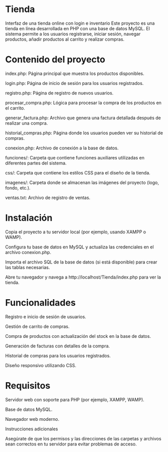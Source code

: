 # Tienda
Interfaz de una tienda online con login e inventario
Este proyecto es una tienda en línea desarrollada en PHP con una base de datos MySQL. El sistema permite a los usuarios registrarse, iniciar sesión, navegar productos, añadir productos al carrito y realizar compras.

# Contenido del proyecto
index.php: Página principal que muestra los productos disponibles.

login.php: Página de inicio de sesión para los usuarios registrados.

registro.php: Página de registro de nuevos usuarios.

procesar_compra.php: Lógica para procesar la compra de los productos en el carrito.

generar_factura.php: Archivo que genera una factura detallada después de realizar una compra.

historial_compras.php: Página donde los usuarios pueden ver su historial de compras.

conexion.php: Archivo de conexión a la base de datos.

funciones/: Carpeta que contiene funciones auxiliares utilizadas en diferentes partes del sistema.

css/: Carpeta que contiene los estilos CSS para el diseño de la tienda.

imagenes/: Carpeta donde se almacenan las imágenes del proyecto (logo, fondo, etc.).

ventas.txt: Archivo de registro de ventas.

# Instalación

Copia el proyecto a tu servidor local (por ejemplo, usando XAMPP o WAMP).

Configura tu base de datos en MySQL y actualiza las credenciales en el archivo conexion.php.

Importa el archivo SQL de la base de datos (si está disponible) para crear las tablas necesarias.

Abre tu navegador y navega a http://localhost/Tienda/index.php para ver la tienda.

# Funcionalidades

Registro e inicio de sesión de usuarios.

Gestión de carrito de compras.

Compra de productos con actualización del stock en la base de datos.

Generación de facturas con detalles de la compra.

Historial de compras para los usuarios registrados.

Diseño responsivo utilizando CSS.

# Requisitos

Servidor web con soporte para PHP (por ejemplo, XAMPP, WAMP).


Base de datos MySQL.

Navegador web moderno.

Instrucciones adicionales

Asegúrate de que los permisos y las direcciones de las carpetas y archivos sean correctos en tu servidor para evitar problemas de acceso.
